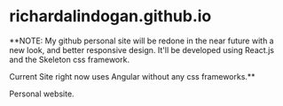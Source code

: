# richardalindogan.github.io

**NOTE: My github personal site will be redone in the near future with a new look, and better responsive design. It'll be developed using React.js and the Skeleton css framework.

Current Site right now uses Angular without any css frameworks.**


Personal website.
